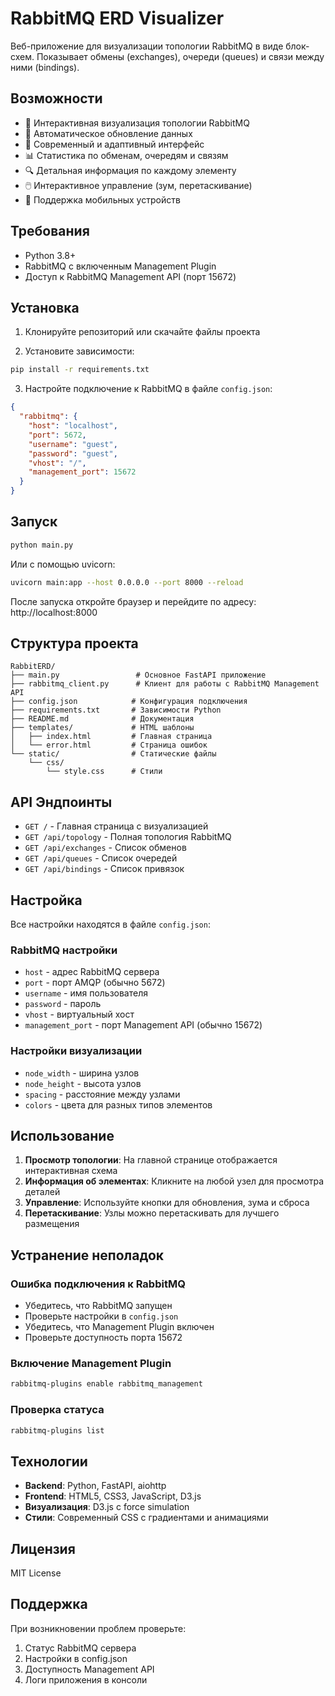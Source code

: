 # RabbitMQ ERD Visualizer

Веб-приложение для визуализации топологии RabbitMQ в виде блок-схем. Показывает обмены (exchanges), очереди (queues) и связи между ними (bindings).

## Возможности

- 🎯 Интерактивная визуализация топологии RabbitMQ
- 🔄 Автоматическое обновление данных
- 🎨 Современный и адаптивный интерфейс
- 📊 Статистика по обменам, очередям и связям
- 🔍 Детальная информация по каждому элементу
- 🖱️ Интерактивное управление (зум, перетаскивание)
- 📱 Поддержка мобильных устройств

## Требования

- Python 3.8+
- RabbitMQ с включенным Management Plugin
- Доступ к RabbitMQ Management API (порт 15672)

## Установка

1. Клонируйте репозиторий или скачайте файлы проекта

2. Установите зависимости:
```bash
pip install -r requirements.txt
```

3. Настройте подключение к RabbitMQ в файле `config.json`:
```json
{
  "rabbitmq": {
    "host": "localhost",
    "port": 5672,
    "username": "guest",
    "password": "guest",
    "vhost": "/",
    "management_port": 15672
  }
}
```

## Запуск

```bash
python main.py
```

Или с помощью uvicorn:
```bash
uvicorn main:app --host 0.0.0.0 --port 8000 --reload
```

После запуска откройте браузер и перейдите по адресу: http://localhost:8000

## Структура проекта

```
RabbitERD/
├── main.py                 # Основное FastAPI приложение
├── rabbitmq_client.py      # Клиент для работы с RabbitMQ Management API
├── config.json            # Конфигурация подключения
├── requirements.txt       # Зависимости Python
├── README.md              # Документация
├── templates/             # HTML шаблоны
│   ├── index.html         # Главная страница
│   └── error.html         # Страница ошибок
└── static/                # Статические файлы
    └── css/
        └── style.css      # Стили
```

## API Эндпоинты

- `GET /` - Главная страница с визуализацией
- `GET /api/topology` - Полная топология RabbitMQ
- `GET /api/exchanges` - Список обменов
- `GET /api/queues` - Список очередей
- `GET /api/bindings` - Список привязок

## Настройка

Все настройки находятся в файле `config.json`:

### RabbitMQ настройки
- `host` - адрес RabbitMQ сервера
- `port` - порт AMQP (обычно 5672)
- `username` - имя пользователя
- `password` - пароль
- `vhost` - виртуальный хост
- `management_port` - порт Management API (обычно 15672)

### Настройки визуализации
- `node_width` - ширина узлов
- `node_height` - высота узлов
- `spacing` - расстояние между узлами
- `colors` - цвета для разных типов элементов

## Использование

1. **Просмотр топологии**: На главной странице отображается интерактивная схема
2. **Информация об элементах**: Кликните на любой узел для просмотра деталей
3. **Управление**: Используйте кнопки для обновления, зума и сброса
4. **Перетаскивание**: Узлы можно перетаскивать для лучшего размещения

## Устранение неполадок

### Ошибка подключения к RabbitMQ
- Убедитесь, что RabbitMQ запущен
- Проверьте настройки в `config.json`
- Убедитесь, что Management Plugin включен
- Проверьте доступность порта 15672

### Включение Management Plugin
```bash
rabbitmq-plugins enable rabbitmq_management
```

### Проверка статуса
```bash
rabbitmq-plugins list
```

## Технологии

- **Backend**: Python, FastAPI, aiohttp
- **Frontend**: HTML5, CSS3, JavaScript, D3.js
- **Визуализация**: D3.js с force simulation
- **Стили**: Современный CSS с градиентами и анимациями

## Лицензия

MIT License

## Поддержка

При возникновении проблем проверьте:
1. Статус RabbitMQ сервера
2. Настройки в config.json
3. Доступность Management API
4. Логи приложения в консоли
